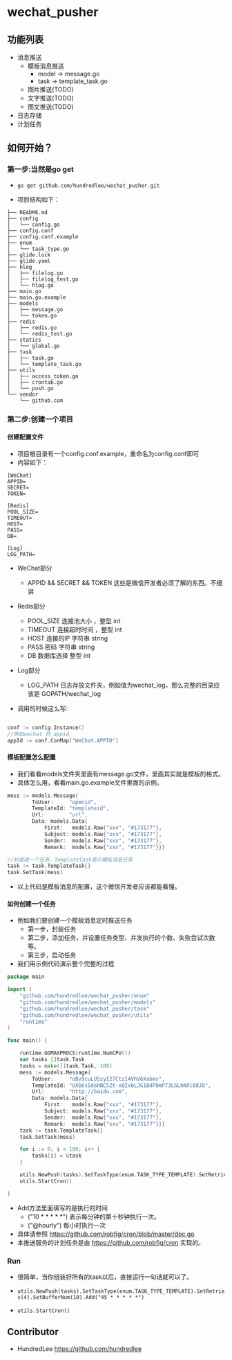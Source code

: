 # wechat_pusher

## 功能列表
- 消息推送
    - 模板消息推送
    	- model -> message.go
    	- task -> template_task.go
    - 图片推送(TODO)
    - 文字推送(TODO)
    - 图文推送(TODO)
- 日志存储
- 计划任务

## 如何开始？
### 第一步:当然是go get
- `go get github.com/hundredlee/wechat_pusher.git`

- 项目结构如下：

```
├── README.md
├── config
│   └── config.go
├── config.conf
├── config.conf.example
├── enum
│   └── task_type.go
├── glide.lock
├── glide.yaml
├── hlog
│   ├── filelog.go
│   ├── filelog_test.go
│   └── hlog.go
├── main.go
├── main.go.example
├── models
│   ├── message.go
│   └── token.go
├── redis
│   ├── redis.go
│   └── redis_test.go
├── statics
│   └── global.go
├── task
│   ├── task.go
│   └── template_task.go
├── utils
│   ├── access_token.go
│   ├── crontab.go
│   └── push.go
└── vendor
    └── github.com

```

### 第二步:创建一个项目

#### 创建配置文件
- 项目根目录有一个config.conf.example，重命名为config.conf即可
- 内容如下：

```
[WeChat]
APPID=
SECRET=
TOKEN=

[Redis]
POOL_SIZE=
TIMEOUT=
HOST=
PASS=
DB=

[Log]
LOG_PATH=

```

- WeChat部分
	- APPID && SECRET && TOKEN  这些是微信开发者必须了解的东西。不细讲
- Redis部分
	- POOL_SIZE 连接池大小 ，整型 int
	- TIMEOUT 连接超时时间 ，整型 int
	- HOST  连接的IP 字符串 string
	- PASS   密码 字符串 string
	- DB    数据库选择 整型 int
- Log部分
	- LOG_PATH  日志存放文件夹，例如值为wechat_log，那么完整的目录应该是 GOPATH/wechat_log
	
- 调用的时候这么写:

```Go

conf := config.Instance()
//例如wechat 的 appid
appId := conf.ConMap["WeChat.APPID"]

```


#### 模板配置怎么配置
- 我们看看models文件夹里面有message.go文件，里面其实就是模板的格式。
- 具体怎么用，看看main.go.example文件里面的示例。

```Go
mess := models.Message{
		ToUser:     "openid",
		TemplateId: "templateid",
		Url:        "url",
		Data: models.Data{
			First:   models.Raw{"xxx", "#173177"},
			Subject: models.Raw{"xxx", "#173177"},
			Sender:  models.Raw{"xxx", "#173177"},
			Remark:  models.Raw{"xxx", "#173177"}}}

//封装成一个任务，TemplateTask表示模板消息任务
task := task.TemplateTask{}
task.SetTask(mess)

```
- 以上代码是模板消息的配置，这个微信开发者应该都能看懂。


#### 如何创建一个任务

- 例如我们要创建一个模板消息定时推送任务
	- 第一步，封装任务
	- 第二步，添加任务，并设置任务类型、并发执行的个数、失败尝试次数等。
	- 第三步，启动任务
-  我们用示例代码演示整个完整的过程

```Go
package main

import (
	"github.com/hundredlee/wechat_pusher/enum"
	"github.com/hundredlee/wechat_pusher/models"
	"github.com/hundredlee/wechat_pusher/task"
	"github.com/hundredlee/wechat_pusher/utils"
	"runtime"
)

func main() {

	runtime.GOMAXPROCS(runtime.NumCPU())
	var tasks []task.Task
	tasks = make([]task.Task, 100)
	mess := models.Message{
		ToUser:     "oBv9cuLU5zyI27CtzI4VhV6Xabms",
		TemplateId: "UXb6s5dahNC5Zt-xQIxbLJG1BdP8mP73LGLhNXl68J8",
		Url:        "http://baidu.com",
		Data: models.Data{
			First:   models.Raw{"xxx", "#173177"},
			Subject: models.Raw{"xxx", "#173177"},
			Sender:  models.Raw{"xxx", "#173177"},
			Remark:  models.Raw{"xxx", "#173177"}}}
	task := task.TemplateTask{}
	task.SetTask(mess)

	for i := 0; i < 100; i++ {
		tasks[i] = &task
	}

	utils.NewPush(tasks).SetTaskType(enum.TASK_TYPE_TEMPLATE).SetRetries(4).SetBufferNum(10).Add("45 * * * * *")
	utils.StartCron()

}

```


- Add方法里面填写的是执行的时间
    - ("10 * * * * *") 表示每分钟的第十秒钟执行一次。
    - ("@hourly") 每小时执行一次
- 具体请参照 https://github.com/robfig/cron/blob/master/doc.go
- 本推送服务的计划任务是由 https://github.com/robfig/cron 实现的。

### Run
- 很简单，当你组装好所有的task以后，直接运行一句话就可以了。
- `utils.NewPush(tasks).SetTaskType(enum.TASK_TYPE_TEMPLATE).SetRetries(4).SetBufferNum(10).Add("45 * * * * *")`

- `utils.StartCron()`

## Contributor
- HundredLee https://github.com/hundredlee


